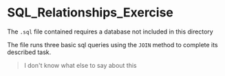 # SQL_Relationships_Exercise

The `.sql` file contained requires a database not included in this directory  

The file runs three basic sql queries using the `JOIN` method to complete its described task.  

> I don't know what else to say about this
